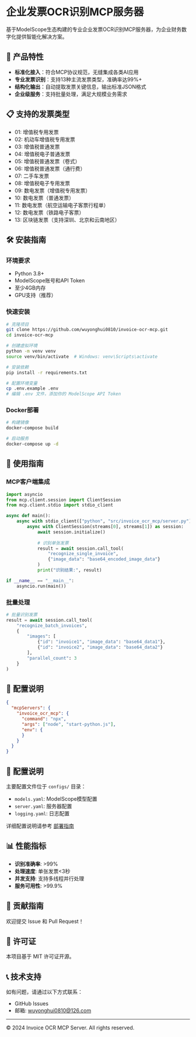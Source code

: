 # 企业发票OCR识别MCP服务器

基于ModelScope生态构建的专业企业发票OCR识别MCP服务器，为企业财务数字化提供智能化解决方案。

## 🚀 产品特性

- **标准化接入**：符合MCP协议规范，无缝集成各类AI应用
- **专业发票识别**：支持13种主流发票类型，准确率达99%+
- **结构化输出**：自动提取发票关键信息，输出标准JSON格式
- **企业级服务**：支持批量处理，满足大规模业务需求

## 📋 支持的发票类型

- 01: 增值税专用发票
- 02: 机动车增值税专用发票
- 03: 增值税普通发票
- 04: 增值税电子普通发票
- 05: 增值税普通发票（卷式）
- 06: 增值税普通发票（通行费）
- 07: 二手车发票
- 08: 增值税电子专用发票
- 09: 数电发票（增值税专用发票）
- 10: 数电发票（普通发票）
- 11: 数电发票（航空运输电子客票行程单）
- 12: 数电发票（铁路电子客票）
- 13: 区块链发票（支持深圳、北京和云南地区）

## 🛠️ 安装指南

### 环境要求

- Python 3.8+
- ModelScope账号和API Token
- 至少4GB内存
- GPU支持（推荐）

### 快速安装

```bash
# 克隆项目
git clone https://github.com/wuyonghui0810/invoice-ocr-mcp.git
cd invoice-ocr-mcp

# 创建虚拟环境
python -m venv venv
source venv/bin/activate  # Windows: venv\Scripts\activate

# 安装依赖
pip install -r requirements.txt

# 配置环境变量
cp .env.example .env
# 编辑 .env 文件，添加你的 ModelScope API Token
```

### Docker部署

```bash
# 构建镜像
docker-compose build

# 启动服务
docker-compose up -d
```

## 📖 使用指南

### MCP客户端集成

```python
import asyncio
from mcp.client.session import ClientSession
from mcp.client.stdio import stdio_client

async def main():
    async with stdio_client(["python", "src/invoice_ocr_mcp/server.py"]) as streams:
        async with ClientSession(streams[0], streams[1]) as session:
            await session.initialize()
            
            # 识别单张发票
            result = await session.call_tool(
                "recognize_single_invoice",
                {"image_data": "base64_encoded_image_data"}
            )
            print("识别结果:", result)

if __name__ == "__main__":
    asyncio.run(main())
```

### 批量处理

```python
# 批量识别发票
result = await session.call_tool(
    "recognize_batch_invoices",
    {
        "images": [
            {"id": "invoice1", "image_data": "base64_data1"},
            {"id": "invoice2", "image_data": "base64_data2"}
        ],
        "parallel_count": 3
    }
)
```

## 🔧 配置说明
```json
{
  "mcpServers": {
    "invoice_ocr_mcp": {
      "command": "npx",
      "args": ["node", "start-python.js"],
      "env": {
      }
    }
  }
}
```

## 🔧 配置说明

主要配置文件位于 `configs/` 目录：

- `models.yaml`: ModelScope模型配置
- `server.yaml`: 服务器配置
- `logging.yaml`: 日志配置

详细配置说明请参考 [部署指南](docs/deployment.md)

## 📊 性能指标

- **识别准确率**: >99%
- **处理速度**: 单张发票<3秒
- **并发支持**: 支持多线程并行处理
- **服务可用性**: >99.9%

## 🤝 贡献指南

欢迎提交 Issue 和 Pull Request！

## 📄 许可证

本项目基于 MIT 许可证开源。

## 📞 技术支持

如有问题，请通过以下方式联系：

- GitHub Issues
- 邮箱: wuyonghui0810@126.com

---

© 2024 Invoice OCR MCP Server. All rights reserved. 